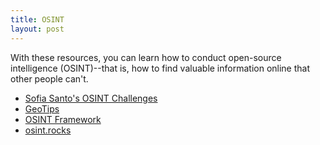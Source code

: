 ```yaml
---
title: OSINT
layout: post
---
```


With these resources, you can learn how to conduct
open-source intelligence (OSINT)--that is, how to find
valuable information online that other people can't.

* [Sofia Santo's OSINT Challenges](https://gralhix.com/list-of-osint-exercises/)
* [GeoTips](https://geotips.net/)
* [OSINT Framework](https://osintframework.com/)
* [osint.rocks](https://osint.rocks/)

